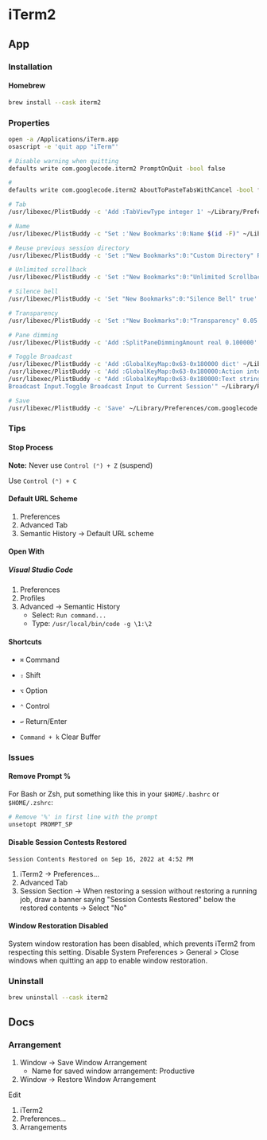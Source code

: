 # iTerm2

## App

### Installation

#### Homebrew

```sh
brew install --cask iterm2
```

### Properties

```sh
open -a /Applications/iTerm.app
osascript -e 'quit app "iTerm"'
```

```sh
# Disable warning when quitting
defaults write com.googlecode.iterm2 PromptOnQuit -bool false

#
defaults write com.googlecode.iterm2 AboutToPasteTabsWithCancel -bool false

# Tab
/usr/libexec/PlistBuddy -c 'Add :TabViewType integer 1' ~/Library/Preferences/com.googlecode.iterm2.plist

# Name
/usr/libexec/PlistBuddy -c "Set :'New Bookmarks':0:Name $(id -F)" ~/Library/Preferences/com.googlecode.iterm2.plist

# Reuse previous session directory
/usr/libexec/PlistBuddy -c 'Set :"New Bookmarks":0:"Custom Directory" Recycle' ~/Library/Preferences/com.googlecode.iterm2.plist

# Unlimited scrollback
/usr/libexec/PlistBuddy -c 'Set :"New Bookmarks":0:"Unlimited Scrollback" true' ~/Library/Preferences/com.googlecode.iterm2.plist

# Silence bell
/usr/libexec/PlistBuddy -c 'Set "New Bookmarks":0:"Silence Bell" true' ~/Library/Preferences/com.googlecode.iterm2.plist

# Transparency
/usr/libexec/PlistBuddy -c 'Set :"New Bookmarks":0:"Transparency" 0.05' ~/Library/Preferences/com.googlecode.iterm2.plist

# Pane dimming
/usr/libexec/PlistBuddy -c 'Add :SplitPaneDimmingAmount real 0.100000' ~/Library/Preferences/com.googlecode.iterm2.plist

# Toggle Broadcast
/usr/libexec/PlistBuddy -c 'Add :GlobalKeyMap:0x63-0x180000 dict' ~/Library/Preferences/com.googlecode.iterm2.plist
/usr/libexec/PlistBuddy -c 'Add :GlobalKeyMap:0x63-0x180000:Action integer 25' ~/Library/Preferences/com.googlecode.iterm2.plist
/usr/libexec/PlistBuddy -c "Add :GlobalKeyMap:0x63-0x180000:Text string 'Toggle Broadcast Input to Current Session
Broadcast Input.Toggle Broadcast Input to Current Session'" ~/Library/Preferences/com.googlecode.iterm2.plist

# Save
/usr/libexec/PlistBuddy -c 'Save' ~/Library/Preferences/com.googlecode.iterm2.plist
```

### Tips

#### Stop Process

**Note:** Never use `Control (⌃) + Z` (suspend)

Use `Control (⌃) + C`

#### Default URL Scheme

1. Preferences
2. Advanced Tab
3. Semantic History -> Default URL scheme

#### Open With

##### Visual Studio Code

1. Preferences
2. Profiles
3. Advanced -> Semantic History
   - Select: `Run command...`
   - Type: `/usr/local/bin/code -g \1:\2`

#### Shortcuts

- `⌘` Command
- `⇧` Shift
- `⌥` Option
- `⌃` Control
- `↩︎` Return/Enter

- `Command + k` Clear Buffer

### Issues

#### Remove Prompt %

For Bash or Zsh, put something like this in your `$HOME/.bashrc` or `$HOME/.zshrc`:

```sh
# Remove '%' in first line with the prompt
unsetopt PROMPT_SP
```

#### Disable Session Contests Restored

```log
Session Contents Restored on Sep 16, 2022 at 4:52 PM
```

1. iTerm2 -> Preferences...
2. Advanced Tab
3. Session Section -> When restoring a session without restoring a running job, draw a banner saying "Session Contests Restored" below the restored contents -> Select "No"

#### Window Restoration Disabled

System window restoration has been disabled, which prevents iTerm2 from respecting this setting. Disable System Preferences > General > Close windows when quitting an app to enable window restoration.

### Uninstall

```sh
brew uninstall --cask iterm2
```

## Docs

### Arrangement

1. Window -> Save Window Arrangement
   - Name for saved window arrangement: Productive
2. Window -> Restore Window Arrangement

Edit

1. iTerm2
2. Preferences...
3. Arrangements

